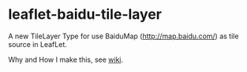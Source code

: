 # leaflet-baidu-tile-layer

A new TileLayer Type for use BaiduMap (http://map.baidu.com/) as tile source in LeafLet.

Why and How I make this, see [wiki](https://github.com/luobotang/leaflet-baidu-tile-layer/wiki).